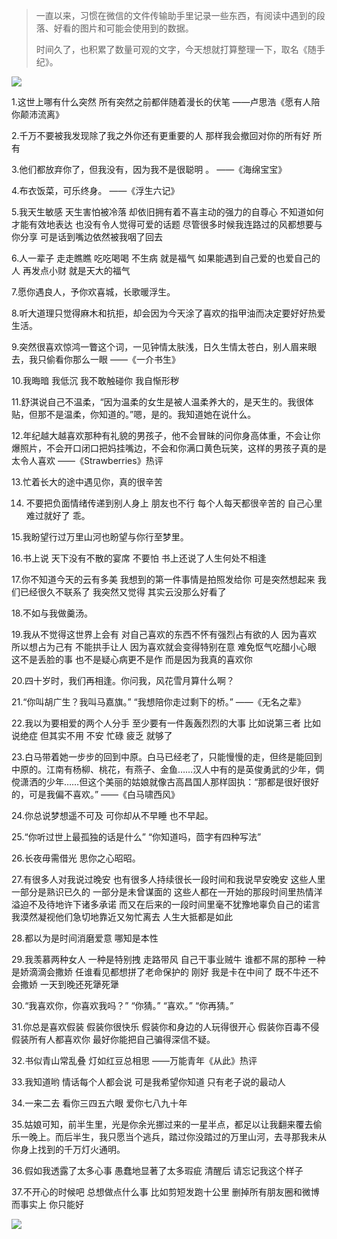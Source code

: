 >一直以来，习惯在微信的文件传输助手里记录一些东西，有阅读中遇到的段落、好看的图片和可能会使用到的数据。
>
>时间久了，也积累了数量可观的文字，今天想就打算整理一下，取名《随手纪》。

![](https://upload-images.jianshu.io/upload_images/6943526-a98522f80b72197e.gif?imageMogr2/auto-orient/strip)


1.这世上哪有什么突然 所有突然之前都伴随着漫长的伏笔
——卢思浩《愿有人陪你颠沛流离》

2.千万不要被我发现除了我之外你还有更重要的人
那样我会撤回对你的所有好
所有 

3.他们都放弃你了，但我没有，因为我不是很聪明 。
——《海绵宝宝》 

4.布衣饭菜，可乐终身。
——《浮生六记》

5.我天生敏感 天生害怕被冷落 却依旧拥有着不喜主动的强力的自尊心 不知道如何才能有效地表达 也没有令人觉得可爱的话题 尽管很多时候我连路过的风都想要与你分享 可是话到嘴边依然被我咽了回去

6.人一辈子 走走瞧瞧 吃吃喝喝
不生病 就是福气
如果能遇到自己爱的也爱自己的人
再发点小财 就是天大的福气

7.愿你遇良人，予你欢喜城，长歌暖浮生。

8.听大道理只觉得麻木和抗拒，却会因为今天涂了喜欢的指甲油而决定要好好热爱生活。

9.突然很喜欢惊鸿一瞥这个词，一见钟情太肤浅，日久生情太苍白，别人眉来眼去，我只偷看你那么一眼 
——《一介书生》

10.我晦暗 我低沉 我不敢触碰你 我自惭形秽

11.舒淇说自己不温柔，“因为温柔的女生是被人温柔养大的，是天生的。我很体贴，但那不是温柔，你知道的。”嗯，是的。我知道她在说什么。

12.年纪越大越喜欢那种有礼貌的男孩子，他不会冒昧的问你身高体重，不会让你爆照片，不会开口闭口把妈挂嘴边，不会和你满口黄色玩笑，这样的男孩子真的是太令人喜欢
——《Strawberries》热评

13.忙着长大的途中遇见你，真的很辛苦

14. 不要把负面情绪传递到别人身上 朋友也不行 每个人每天都很辛苦的 自己心里难过就好了 乖。

15.我盼望行过万里山河也盼望与你行至梦里。

16.书上说 天下没有不散的宴席
不要怕 书上还说了人生何处不相逢

17.你不知道今天的云有多美
我想到的第一件事情是拍照发给你
可是突然想起来
我们已经很久不联系了
我突然又觉得
其实云没那么好看了

18.不如与我做羹汤。

19.我从不觉得这世界上会有
对自己喜欢的东西不怀有强烈占有欲的人
因为喜欢 所以想占为己有 不能拱手让人
因为喜欢就会变得特别在意
难免怄气吃醋小心眼
这不是丢脸的事 也不是疑心病更不是作
而是因为我真的喜欢你 

20.四十岁时，我们再相逢。你问我，风花雪月算什么啊？


21.“你叫胡广生？我叫马嘉旗。” “我想陪你走过剩下的桥。”
——《无名之辈》 

22.我以为要相爱的两个人分手
至少要有一件轰轰烈烈的大事
比如说第三者 比如说绝症
但其实不用 不安 忙碌 疲乏 就够了 

23.白马带着她一步步的回到中原。白马已经老了，只能慢慢的走，但终是能回到中原的。江南有杨柳、桃花，有燕子、金鱼……汉人中有的是英俊勇武的少年，倜傥潇洒的少年……但这个美丽的姑娘就像古高昌国人那样固执：“那都是很好很好的，可是我偏不喜欢。”
——《白马啸西风》

24.你总说梦想遥不可及 可你却从不早睡 也不早起。

25.“你听过世上最孤独的话是什么”
“你知道吗，茴字有四种写法”

26.长夜毋需借光 思你之心昭昭。

27.有很多人对我说过晚安 也有很多人持续很长一段时间和我说早安晚安 这些人里一部分是熟识已久的 一部分是未曾谋面的 这些人都在一开始的那段时间里热情洋溢迫不及待地许下诸多承诺 而又在后来的一段时间里毫不犹豫地辜负自己的诺言 我漠然凝视他们急切地靠近又匆忙离去 人生大抵都是如此

28.都以为是时间消磨爱意 哪知是本性

29.我羡慕两种女人
一种是特别拽 走路带风
自己干事业贼牛 谁都不屌的那种
一种是娇滴滴会撒娇
任谁看见都想拼了老命保护的
刚好 我是卡在中间了
既不牛还不会撒娇
一天到晚还死犟死犟

30.“我喜欢你，你喜欢我吗？”
“你猜。”
“喜欢。”
“你再猜。”

31.你总是喜欢假装 假装你很快乐 假装你和身边的人玩得很开心 假装你百毒不侵假装所有人都喜欢你 最好你能把自己骗得深信不疑。

32.书似青山常乱叠
灯如红豆总相思
——万能青年《从此》热评

33.我知道哟 情话每个人都会说 可是我希望你知道 只有老子说的最动人

34.一来二去 看你三四五六眼 爱你七八九十年

35.姑娘可知，前半生里，光是你余光挪过来的一星半点，都足以让我翻来覆去偷乐一晚上。而后半生，我只愿当个逃兵，踏过你没踏过的万里山河，去寻那我未从你身上找到的千万灯火通明。

36.假如我透露了太多心事 
愚蠢地显著了太多瑕疵 
清醒后
请忘记我这个样子

37.不开心的时候吧
总想做点什么事
比如剪短发跑十公里
删掉所有朋友圈和微博
而事实上
你只能好

![](https://upload-images.jianshu.io/upload_images/6943526-a0ddd7a6787a8676.gif?imageMogr2/auto-orient/strip)
